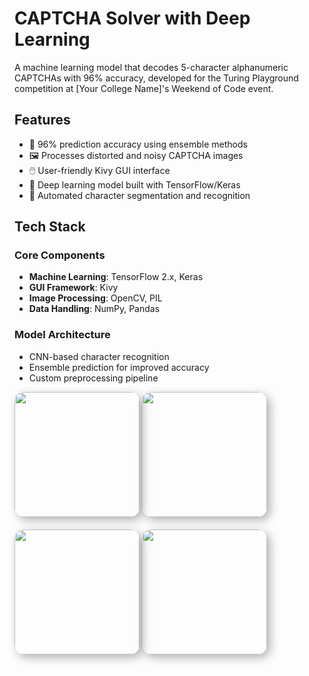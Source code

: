# CAPTCHA Solver with Deep Learning

A machine learning model that decodes 5-character alphanumeric CAPTCHAs with 96% accuracy, developed for the Turing Playground competition at [Your College Name]'s Weekend of Code event.

## Features

- 🎯 96% prediction accuracy using ensemble methods
- 🖼️ Processes distorted and noisy CAPTCHA images
- 🖱️ User-friendly Kivy GUI interface
- 🤖 Deep learning model built with TensorFlow/Keras
- 🔄 Automated character segmentation and recognition

## Tech Stack

### Core Components
- **Machine Learning**: TensorFlow 2.x, Keras
- **GUI Framework**: Kivy
- **Image Processing**: OpenCV, PIL
- **Data Handling**: NumPy, Pandas

### Model Architecture
- CNN-based character recognition
- Ensemble prediction for improved accuracy
- Custom preprocessing pipeline

<img src="https://github.com/user-attachments/assets/14bd4a16-efbd-46a6-bc8d-98ec66decd5a" width="200" style="border-radius: 15px; box-shadow: 5px 5px 15px rgba(0,0,0,0.3);">
<img src="https://github.com/user-attachments/assets/fb91da75-2c43-4932-8278-cdfa5f6b2c33" width="200" style="border-radius: 15px; box-shadow: 5px 5px 15px rgba(0,0,0,0.3);">
<br>
<br>
<img src="https://github.com/user-attachments/assets/8a6f46a7-cddb-42ac-8a97-73e829ae5b15" width="200" style="border-radius: 15px; box-shadow: 5px 5px 15px rgba(0,0,0,0.3);">

<img src="https://github.com/user-attachments/assets/66e752d6-cdb1-437a-ac38-2593fa91d630" width="200" style="border-radius: 15px; box-shadow: 5px 5px 15px rgba(0,0,0,0.3);">


